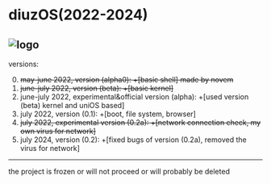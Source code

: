 # diuzOS(2022-2024)
![logo](https://github.com/multiverse1999/diuzOS/assets/77222329/77628753-ae0b-43f0-81b0-78ffae5be907)
---
versions:

0) ~~may-june 2022, version (alpha0): +[basic shell] made by novem~~ 
1) ~~june-july 2022, version (beta): +[basic kernel]~~
2) june-july 2022, experimental&official version (alpha): +[used version (beta) kernel and uniOS based]
4) july 2022, version (0.1): +[boot, file system, browser]
5) ~~july 2022, experimental version (0.2a): +[network connection check, my own virus for network]~~
6) july 2024, version (0.2): +[fixed bugs of version (0.2a), removed the virus for network]
---
the project is frozen or will not proceed or will probably be deleted
